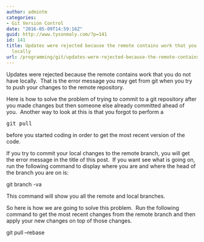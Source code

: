 ```yaml
---
author: admintm
categories:
- Git Version Control
date: "2016-05-09T14:59:16Z"
guid: http://www.tysonmaly.com/?p=141
id: 141
title: Updates were rejected because the remote contains work that you do not have
  locally
url: /programming/git/updates-were-rejected-because-the-remote-contains-work-that-you-do-not-have-locally/
---
```


Updates were rejected because the remote contains work that you do not have locally.  That is the error message you may get from git when you try to push your changes to the remote repository.

Here is how to solve the problem of trying to commit to a git repository after you made changes but then someone else already committed ahead of you.  Another way to look at this is that you forgot to perform a

<pre>git pull</pre>

before you started coding in order to get the most recent version of the code.

If you try to commit your local changes to the remote branch, you will get the error message in the title of this post.  If you want see what is going on, run the following command to display where you are and where the head of the branch you are on is:

git branch -va

This command will show you all the remote and local branches.

So here is how we are going to solve this problem.  Run the following command to get the most recent changes from the remote branch and then apply your new changes on top of those changes.

git pull &#8211;rebase